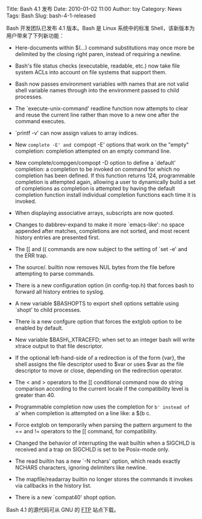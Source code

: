Title: Bash 4.1 发布
Date: 2010-01-02 11:00
Author: toy
Category: News
Tags: Bash
Slug: bash-4-1-released

Bash 开发团队已发布 4.1 版本。Bash 是 Linux 系统中的标准 Shell，该新版本为用户带来了下列新功能：

+ Here-documents within $(...) command substitutions may once more be delimited by the closing right paren, instead of requiring a newline.

+ Bash's file status checks (executable, readable, etc.) now take file system ACLs into account on file systems that support them.

+ Bash now passes environment variables with names that are not valid shell variable names through into the environment passed to child  
processes.

+ The `execute-unix-command' readline function now attempts to clear and reuse the current line rather than move to a new one after the command executes.

+ `printf -v' can now assign values to array indices.

+ New `complete -E' and `compopt -E' options that work on the "empty" completion: completion attempted on an empty command line.

+ New complete/compgen/compopt -D option to define a `default' completion: a completion to be invoked on command for which no completion has been defined. If this function returns 124, programmable completion is attempted again, allowing a user to dynamically build a set of completions as completion is attempted by having the default completion function install individual completion functions each time it is invoked.

+ When displaying associative arrays, subscripts are now quoted.

+ Changes to dabbrev-expand to make it more `emacs-like': no space appended after matches, completions are not sorted, and most recent history entries are presented first.

+ The [[ and (( commands are now subject to the setting of `set -e' and the ERR trap.

+ The source/. builtin now removes NUL bytes from the file before attempting to parse commands.

+ There is a new configuration option (in config-top.h) that forces bash to forward all history entries to syslog.

+ A new variable $BASHOPTS to export shell options settable using `shopt' to child processes.

+ There is a new confgure option that forces the extglob option to be enabled by default.

+ New variable $BASH\\\_XTRACEFD; when set to an integer bash will write xtrace output to that file descriptor.

+ If the optional left-hand-side of a redirection is of the form {var}, the shell assigns the file descriptor used to $var or uses $var as the file descriptor to move or close, depending on the redirection operator.

+ The < and > operators to the [[ conditional command now do string  
comparison according to the current locale if the compatibility level is greater than 40.

+ Programmable completion now uses the completion for `b' instead of `a' when completion is attempted on a line like: a $(b c.

+ Force extglob on temporarily when parsing the pattern argument to the == and != operators to the [[ command, for compatibility.

+ Changed the behavior of interrupting the wait builtin when a SIGCHLD is received and a trap on SIGCHLD is set to be Posix-mode only.

+ The read builtin has a new `-N nchars' option, which reads exactly NCHARS characters, ignoring delimiters like newline.

+ The mapfile/readarray builtin no longer stores the commands it invokes via callbacks in the history list.

+ There is a new `compat40' shopt option.

Bash 4.1 的源代码可从 GNU 的 [FTP](http://ftp.gnu.org/gnu/bash/)
站点下载。
